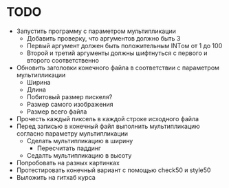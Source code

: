 # TODO
- Запустить программу с параметром мультипликации
    - Добавить проверку, что аргументов должно быть 3
    - Первый аргумент должен быть положительным INTом от 1 до 100
    - Второй и третий аргументы должны шифтнуться с первого и второго соответственно
- Обновить заголовки конечного файла в соответствии с параметром мультипликации
    - Ширина
    - Длина
    - Побитовый размер пискеля?
    - Размер самого изображения
    - Размер всего файла
- Прочесть каждый пиксель в каждой строке исходного файла
- Перед записью в конечный файл выполнить мультипликацию согласно параметру мультипликации
    - Сделать мультипликацию в ширину
        - Пересчитать паддинг
    - Седалть мультипликацию в высоту
- Попробовать на разных картинках
- Протестировать конечный вариант с помощью check50 и style50
- Выложить на гитхаб курса